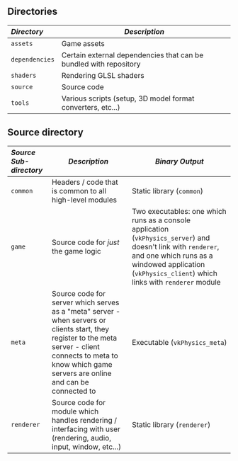 ## Directories

| *Directory*    | *Description*                                                     |
|:---------------|-------------------------------------------------------------------|
| `assets`       | Game assets                                                       |
| `dependencies` | Certain external dependencies that can be bundled with repository |
| `shaders`      | Rendering GLSL shaders                                            |
| `source`       | Source code                                                       |
| `tools`        | Various scripts (setup, 3D model format converters, etc...)       |

## Source directory

| *Source Sub-directory* | *Description*                                                                                                                                                                                                 | *Binary Output*                                                                                                                                                                                                      |
|:-----------------------|---------------------------------------------------------------------------------------------------------------------------------------------------------------------------------------------------------------|----------------------------------------------------------------------------------------------------------------------------------------------------------------------------------------------------------------------|
| `common`               | Headers / code that is common to all high-level modules                                                                                                                                                       | Static library (`common`)                                                                                                                                                                                            |
| `game`                 | Source code for *just* the game logic                                                                                                                                                                         | Two executables: one which runs as a console application (`vkPhysics_server`) and doesn't link with `renderer`, and one which runs as a windowed application (`vkPhysics_client`) which links with `renderer` module |
| `meta`                  | Source code for server which serves as a "meta" server - when servers or clients start, they register to the meta server - client connects to meta to know which game servers are online and can be connected to | Executable (`vkPhysics_meta`)                                                                                                                                                                                         |
| `renderer`             | Source code for module which handles rendering / interfacing with user (rendering, audio, input, window, etc...)                                                                                              | Static library (`renderer`)                                                                                                                                                                                          |



